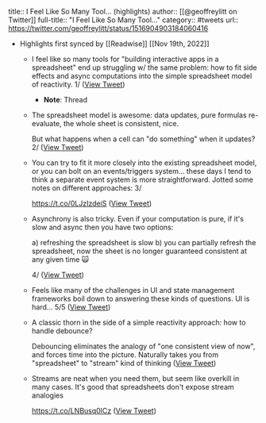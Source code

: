 title:: I Feel Like So Many Tool... (highlights)
author:: [[@geoffreylitt on Twitter]]
full-title:: "I Feel Like So Many Tool..."
category:: #tweets
url:: https://twitter.com/geoffreylitt/status/1516904903184060416

- Highlights first synced by [[Readwise]] [[Nov 19th, 2022]]
	- I feel like so many tools for "building interactive apps in a spreadsheet" end up struggling w/ the same problem: how to fit side effects and async computations into the simple spreadsheet model of reactivity. 1/ ([View Tweet](https://twitter.com/geoffreylitt/status/1516904903184060416))
		- **Note**: Thread
	- The spreadsheet model is awesome: data updates, pure formulas re-evaluate, the whole sheet is consistent, nice.
	  
	  But what happens when a cell can "do something" when it updates? 2/ ([View Tweet](https://twitter.com/geoffreylitt/status/1516904904538738688))
	- You can try to fit it more closely into the existing spreadsheet model, or you can bolt on an events/triggers system... these days I tend to think a separate event system is more straightforward. Jotted some notes on different approaches: 3/
	  
	  https://t.co/0LJzIzdeiS ([View Tweet](https://twitter.com/geoffreylitt/status/1516904905662816256))
	- Asynchrony is also tricky. Even if your computation is pure, if it's slow and async then you have two options:
	  
	  a) refreshing the spreadsheet is slow
	  b) you can partially refresh the spreadsheet, now the sheet is no longer guaranteed consistent at any given time 🙀
	  
	   4/ ([View Tweet](https://twitter.com/geoffreylitt/status/1516904907030228992))
	- Feels like many of the challenges in UI and state management frameworks boil down to answering these kinds of questions. UI is hard... 5/5 ([View Tweet](https://twitter.com/geoffreylitt/status/1516904908196175872))
	- A classic thorn in the side of a simple reactivity approach: how to handle debounce?
	  
	  Debouncing eliminates the analogy of "one consistent view of now", and forces time into the picture. Naturally takes you from "spreadsheet" to "stream" kind of thinking ([View Tweet](https://twitter.com/geoffreylitt/status/1516905304071434240))
	- Streams are neat when you need them, but seem like overkill in many cases. It's good that spreadsheets don't expose stream analogies
	  
	  https://t.co/LNBusq0lCz ([View Tweet](https://twitter.com/geoffreylitt/status/1516905477048717312))